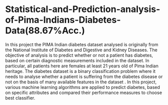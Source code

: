 # Statistical-and-Prediction-analysis-of-Pima-Indians-Diabetes-Data(88.67%Acc.)
In this project the PIMA Indian diabetes dataset analysed is originally from the National Institute of Diabetes and Digestive and Kidney Diseases. The objective of analysis is to predict whether or not a patient has diabetes, based on certain diagnostic measurements included in the dataset. In particular, all patients here are females at least 21 years old of Pima Indian heritage.             The diabetes dataset is a binary classification problem where it needs to analyse whether a patient is suffering from the diabetes disease or not on the basis of many available features in the dataset . In this project, various machine learning algorithms are applied to predict diabetes, based on specific attributes and compared their performance measures to choose best classifier. 
